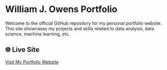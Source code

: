 # William J. Owens Portfolio

Welcome to the official GitHub repository for my personal portfolio website. This site showcases my projects and skills related to data analysis, data science, machine learning, etc.

## 🌐 Live Site

[Visit My Portfolio Website](https://williamjowens.github.io)